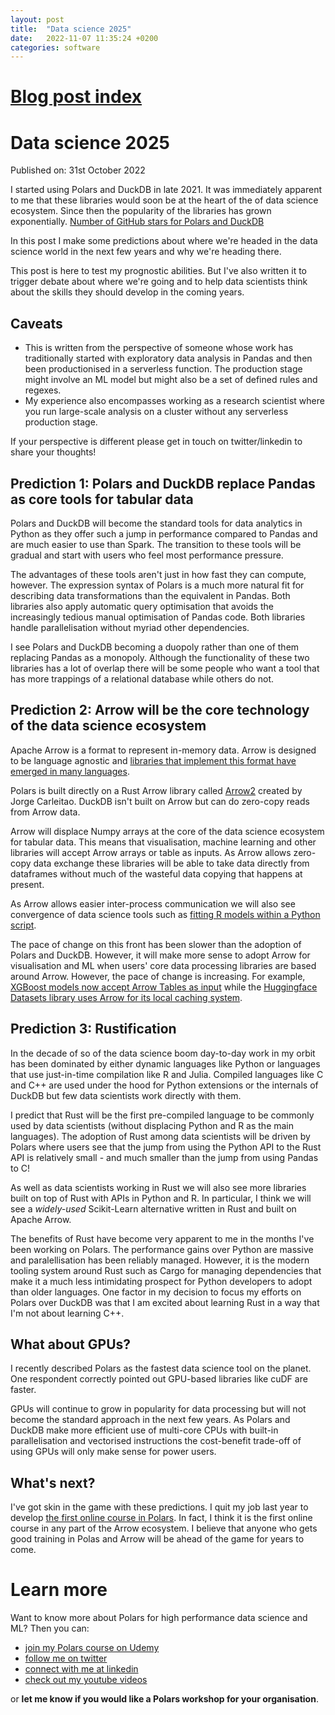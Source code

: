 ```yaml
---
layout: post
title:  "Data science 2025"
date:   2022-11-07 11:35:24 +0200
categories: software
---
```

# [Blog post index](/blog/blog_index.html)

# Data science 2025
Published on: 31st October 2022

I started using Polars and DuckDB in late 2021. It was immediately apparent to me that these libraries would soon be at the heart of the of data science ecosystem. Since then the popularity of the libraries has grown exponentially. 
[Number of GitHub stars for Polars and DuckDB](img/star-history-polars-duckdb2022117.png)

In this post I make some predictions about where we're headed in the data science world in the next few years and why we're heading there. 

This post is here to test my prognostic abilities. But I've also written it to trigger debate about where we're going and to help data scientists think about the skills they should develop in the coming years. 

## Caveats 
- This is written from the perspective of someone whose work has traditionally started with exploratory data analysis in Pandas and then been productionised in a serverless function. The production stage might involve an ML model but might also be a set of defined rules and regexes. 
- My experience also encompasses working as a research scientist where you run large-scale analysis on a cluster without any serverless production stage.
 
If your perspective is different please get in touch on twitter/linkedin to share your thoughts! 

## Prediction 1: Polars and DuckDB replace Pandas as core tools for tabular data
Polars and DuckDB will become the standard tools for data analytics in Python as they offer such a jump in performance compared to Pandas and are much easier to use than Spark. The transition to these tools will be gradual and start with users who feel most performance pressure.

The advantages of these tools aren't just in how fast they can compute, however. The expression syntax of Polars is a much more natural fit for describing data transformations than the equivalent in Pandas. Both libraries also apply automatic query optimisation that avoids the increasingly tedious manual optimisation of Pandas code. Both libraries handle parallelisation without myriad other dependencies.

I see Polars and DuckDB becoming a duopoly rather than one of them replacing Pandas as a monopoly. Although the functionality of these two libraries has a lot of overlap there will be some people who want a tool that has more trappings of a relational database while others do not.

## Prediction 2: Arrow will be the core technology of the data science ecosystem
Apache Arrow is a format to represent in-memory data. Arrow is designed to be language agnostic and [libraries that implement this format have emerged in many languages](https://arrow.apache.org/docs/).

Polars is built directly on a Rust Arrow library called [Arrow2](https://github.com/jorgecarleitao/arrow2) created by Jorge Carleitao. DuckDB isn't built on Arrow but can do zero-copy reads from Arrow data.

Arrow will displace Numpy arrays at the core of the data science ecosystem for tabular data. This means that visualisation, machine learning and other libraries will accept Arrow arrays or table as inputs. As Arrow allows zero-copy data exchange these libraries will be able to take data directly from dataframes without much of the wasteful data copying that happens at present. 

As Arrow allows easier inter-process communication we will also see convergence of data science tools such as [fitting R models within a Python script](https://arrow.apache.org/docs/r/articles/python.html#:~:text=The%20arrow%20package%20provides%20reticulate,for%20example%2C%20the%20concat_arrays%20function). 

The pace of change on this front has been slower than the adoption of Polars and DuckDB. However, it will make more sense to adopt Arrow for visualisation and ML when users' core data processing libraries are based around Arrow. However, the pace of change is increasing. For example, [XGBoost models now accept Arrow Tables as input](https://twitter.com/braaannigan/status/1580121004718034944) while the [Huggingface Datasets library uses Arrow for its local caching system](https://huggingface.co/docs/datasets/about_arrow).

## Prediction 3: Rustification
In the decade of so of the data science boom day-to-day work in my orbit has been dominated by either dynamic languages like Python or languages that use just-in-time compilation like R and Julia. Compiled languages like C and C++ are used under the hood for Python extensions or the internals of DuckDB but few data scientists work directly with them.

I predict that Rust will be the first pre-compiled language to be commonly used by data scientists (without displacing Python and R as the main languages). The adoption of Rust among data scientists will be driven by Polars where users see that the jump from using the Python API to the Rust API is relatively small - and much smaller than the jump from using Pandas to C!

As well as data scientists working in Rust we will also see more libraries built on top of Rust with APIs in Python and R. In particular, I think we will see a *widely-used* Scikit-Learn alternative written in Rust and built on Apache Arrow.

The benefits of Rust have become very apparent to me in the months I've been working on Polars. The performance gains over Python are massive and paralellisation has been reliably managed. However, it is the modern tooling system around Rust such as Cargo for managing dependencies that make it a much less intimidating prospect for Python developers to adopt than older languages. One factor in my decision to focus my efforts on Polars over DuckDB was that I am excited about learning Rust in a way that I'm not about learning C++.

## What about GPUs?
I recently described Polars as the fastest data science tool on the planet. One respondent correctly pointed out GPU-based libraries like cuDF are faster. 

GPUs will continue to grow in popularity for data processing but will not become the standard approach in the next few years. As Polars and DuckDB make more efficient use of multi-core CPUs with built-in parallelisation and vectorised instructions the cost-benefit trade-off of using GPUs will only make sense for power users. 

## What's next?
I've got skin in the game with these predictions. I quit my job last year to develop [the first online course in Polars](https://www.udemy.com/course/data-analysis-with-polars/?referralCode=A29DCDA40D369080C05A). In fact, I think it is the first online course in any part of the Arrow ecosystem. I believe that anyone who gets good training in Polas and Arrow will be ahead of the game for years to come. 



# Learn more
Want to know more about Polars for high performance data science and ML? Then you can:
- [join my Polars course on Udemy](https://www.udemy.com/course/data-analysis-with-polars/?referralCode=A29DCDA40D369080C05A) 
- [follow me on twitter](https://twitter.com/braaannigan)
- [connect with me at linkedin](https://www.linkedin.com/in/liam-brannigan-9080b214a/)
- [check out my youtube videos](https://www.youtube.com/watch?v=nGritAo-71o)

or **let me know if you would like a Polars workshop for your organisation**.